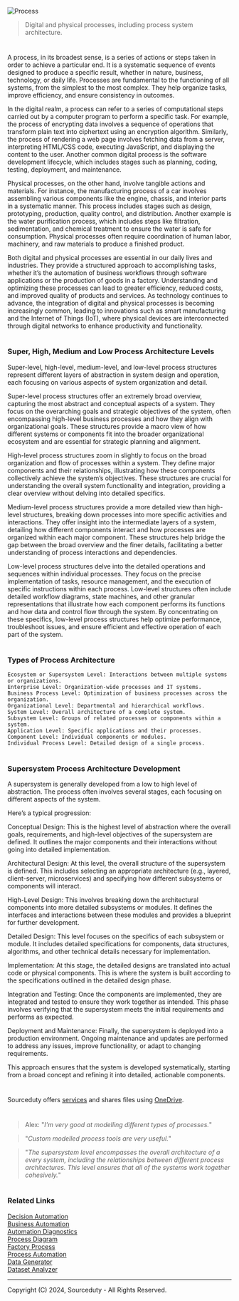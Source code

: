 ![Process](https://github.com/user-attachments/assets/498d7722-284d-4a1a-923e-09ed52aadbd5)

> Digital and physical processes, including process system architecture.

#

A process, in its broadest sense, is a series of actions or steps taken in order to achieve a particular end. It is a systematic sequence of events designed to produce a specific result, whether in nature, business, technology, or daily life. Processes are fundamental to the functioning of all systems, from the simplest to the most complex. They help organize tasks, improve efficiency, and ensure consistency in outcomes.

In the digital realm, a process can refer to a series of computational steps carried out by a computer program to perform a specific task. For example, the process of encrypting data involves a sequence of operations that transform plain text into ciphertext using an encryption algorithm. Similarly, the process of rendering a web page involves fetching data from a server, interpreting HTML/CSS code, executing JavaScript, and displaying the content to the user. Another common digital process is the software development lifecycle, which includes stages such as planning, coding, testing, deployment, and maintenance.

Physical processes, on the other hand, involve tangible actions and materials. For instance, the manufacturing process of a car involves assembling various components like the engine, chassis, and interior parts in a systematic manner. This process includes stages such as design, prototyping, production, quality control, and distribution. Another example is the water purification process, which includes steps like filtration, sedimentation, and chemical treatment to ensure the water is safe for consumption. Physical processes often require coordination of human labor, machinery, and raw materials to produce a finished product.

Both digital and physical processes are essential in our daily lives and industries. They provide a structured approach to accomplishing tasks, whether it’s the automation of business workflows through software applications or the production of goods in a factory. Understanding and optimizing these processes can lead to greater efficiency, reduced costs, and improved quality of products and services. As technology continues to advance, the integration of digital and physical processes is becoming increasingly common, leading to innovations such as smart manufacturing and the Internet of Things (IoT), where physical devices are interconnected through digital networks to enhance productivity and functionality.

#
### Super, High, Medium and Low Process Architecture Levels

Super-level, high-level, medium-level, and low-level process structures represent different layers of abstraction in system design and operation, each focusing on various aspects of system organization and detail.

Super-level process structures offer an extremely broad overview, capturing the most abstract and conceptual aspects of a system. They focus on the overarching goals and strategic objectives of the system, often encompassing high-level business processes and how they align with organizational goals. These structures provide a macro view of how different systems or components fit into the broader organizational ecosystem and are essential for strategic planning and alignment.

High-level process structures zoom in slightly to focus on the broad organization and flow of processes within a system. They define major components and their relationships, illustrating how these components collectively achieve the system’s objectives. These structures are crucial for understanding the overall system functionality and integration, providing a clear overview without delving into detailed specifics.

Medium-level process structures provide a more detailed view than high-level structures, breaking down processes into more specific activities and interactions. They offer insight into the intermediate layers of a system, detailing how different components interact and how processes are organized within each major component. These structures help bridge the gap between the broad overview and the finer details, facilitating a better understanding of process interactions and dependencies.

Low-level process structures delve into the detailed operations and sequences within individual processes. They focus on the precise implementation of tasks, resource management, and the execution of specific instructions within each process. Low-level structures often include detailed workflow diagrams, state machines, and other granular representations that illustrate how each component performs its functions and how data and control flow through the system. By concentrating on these specifics, low-level process structures help optimize performance, troubleshoot issues, and ensure efficient and effective operation of each part of the system.

#
### Types of Process Architecture

```
Ecosystem or Supersystem Level: Interactions between multiple systems or organizations.
Enterprise Level: Organization-wide processes and IT systems.
Business Process Level: Optimization of business processes across the organization.
Organizational Level: Departmental and hierarchical workflows.
System Level: Overall architecture of a complete system.
Subsystem Level: Groups of related processes or components within a system.
Application Level: Specific applications and their processes.
Component Level: Individual components or modules.
Individual Process Level: Detailed design of a single process.
```

#
### Supersystem Process Architecture Development

A supersystem is generally developed from a low to high level of abstraction. The process often involves several stages, each focusing on different aspects of the system. 

Here’s a typical progression:

Conceptual Design: This is the highest level of abstraction where the overall goals, requirements, and high-level objectives of the supersystem are defined. It outlines the major components and their interactions without going into detailed implementation.

Architectural Design: At this level, the overall structure of the supersystem is defined. This includes selecting an appropriate architecture (e.g., layered, client-server, microservices) and specifying how different subsystems or components will interact.

High-Level Design: This involves breaking down the architectural components into more detailed subsystems or modules. It defines the interfaces and interactions between these modules and provides a blueprint for further development.

Detailed Design: This level focuses on the specifics of each subsystem or module. It includes detailed specifications for components, data structures, algorithms, and other technical details necessary for implementation.

Implementation: At this stage, the detailed designs are translated into actual code or physical components. This is where the system is built according to the specifications outlined in the detailed design phase.

Integration and Testing: Once the components are implemented, they are integrated and tested to ensure they work together as intended. This phase involves verifying that the supersystem meets the initial requirements and performs as expected.

Deployment and Maintenance: Finally, the supersystem is deployed into a production environment. Ongoing maintenance and updates are performed to address any issues, improve functionality, or adapt to changing requirements.

This approach ensures that the system is developed systematically, starting from a broad concept and refining it into detailed, actionable components.

#

Sourceduty offers [services](https://github.com/sourceduty/Sourceduty_Services) and shares files using [OneDrive](https://1drv.ms/u/s!AumZxqj6wFkfhxSi1JbL7tJmhDCR?e=Rp0Jnr).

#

> Alex: "*I'm very good at modelling different types of processes.*"

> "*Custom modelled process tools are very useful.*"

> "*The supersystem level encompasses the overall architecture of a every system, including the relationships between different process architectures. This level ensures that all of the systems work together cohesively.*"

#
### Related Links

[Decision Automation](https://github.com/sourceduty/Decision_Automation)
<br>
[Business Automation](https://github.com/sourceduty/Business_Automation)
<br>
[Automation Diagnostics](https://chat.openai.com/g/g-gWvEGpNAa-automation-diagnostics)
<br>
[Process Diagram](https://github.com/sourceduty/Process_Diagram)
<br>
[Factory Process](https://github.com/sourceduty/Factory_Simulator)
<br>
[Process Automation](https://github.com/sourceduty/Process_Automation)
<br>
[Data Generator](https://chat.openai.com/g/g-z6S0qcei3-data-generator)
<br>
[Dataset Analyzer](https://chatgpt.com/g/g-cYFvzXtdg-dataset-analyzer)

***
Copyright (C) 2024, Sourceduty - All Rights Reserved.
